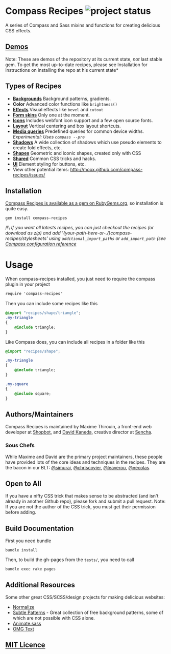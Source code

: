 # Compass Recipes ![project status](http://stillmaintained.com/MoOx/compass-recipes.png) #

A series of Compass and Sass mixins and functions for creating delicious CSS effects.

## [Demos](http://moox.github.com/compass-recipes/)

Note: These are demos of the repository at its current state, *not* last stable gem. To get the most up-to-date recipes, please see Installation for instructions on installing the repo at his current state*

## Types of Recipes

* **[Backgrounds](http://moox.github.com/compass-recipes/recipes/background/)** Background patterns, gradients.
* **Color** Advanced color functions like `brightness()`
* **[Effects](http://moox.github.com/compass-recipes/recipes/effect/)** Visual effects like `bevel` and `cutout`
* **[Form skins](http://moox.github.com/compass-recipes/recipes/form/skin/)** Only one at the moment.
* **[Icons](http://moox.github.com/compass-recipes/recipes/icon)** Includes webfont icon support and a few open source fonts.
* **[Layout](http://moox.github.com/compass-recipes/recipes/layout)** Vertical centering and box layout shortcuts.
* **[Media queries](http://moox.github.com/compass-recipes/recipes/media-queries)** Predefined queries for common device widths. *Experimental: Uses `compass --pre`*
* **[Shadows](http://moox.github.com/compass-recipes/recipes/shadow/)** A wide collection of shadows which use pseudo elements to create fold effects, etc.
* **[Shapes](http://moox.github.com/compass-recipes/recipes/shape/)** Geometric and iconic shapes, created only with CSS
* **[Shared](http://moox.github.com/compass-recipes/recipes/shared/)** Common CSS tricks and hacks.
* **[UI](http://moox.github.com/compass-recipes/recipes/ui/)** Element styling for buttons, etc.
* View other potential items: http://moox.github.com/compass-recipes/issues/

## Installation

[Compass Recipes is available as a gem on RubyGems.org](https://rubygems.org/gems/compass-recipes), so installation is quite easy.

```shell
gem install compass-recipes
```

/!\ *If you want all latests recipes, you can just checkout the recipes (or download as zip) and add '{your-path-here-or-./}compass-recipes/stylesheets' using `additional_import_paths` or `add_import_path` (see [Compass configuration reference](http://compass-style.org/help/tutorials/configuration-reference/)*

# Usage

When compass-recipes installed, you just need to require the compass plugin in your project

```css
require 'compass-recipes'
```

Then you can include some recipes like this

```css
@import "recipes/shape/triangle";
.my-triangle
{
    @include triangle;
}
```

Like Compass does, you can include all recipes in a folder like this

```css
@import "recipes/shape";

.my-triangle
{
    @include triangle;
}

.my-square
{
    @include square;
}
```

## Authors/Maintainers
 
Compass Recipes is maintained by Maxime Thirouin, a front-end web developer at [Shopbot](http://shopbot-inc.com), and [David Kaneda](http://www.davidkaneda.com), creative director at [Sencha](http://www.sencha.com).

### Sous Chefs

While Maxime and David are the primary project maintainers, these people have provided lots of the core ideas and techniques in the recipes. They are the bacon in our BLT: [@simurai](http://twitter.com/simurai), [@chriscoyier](http://twitter.com/chriscoyier), [@leaverou](http://twitter.com/leaverou), [@necolas](http://twitter.com/necolas).

## Open to All

If you have a nifty CSS trick that makes sense to be abstracted (and isn't already in another Github repo), please fork and submit a pull request. Note: If you are not the author of the CSS trick, you must get their permission before adding.

## Build Documentation

First you need bundle

```bundle install```

Then, to build the gh-pages from the `tests/`, you need to call

```bundle exec rake pages```

## Additional Resources

Some other great CSS/SCSS/design projects for making delicious websites:

* [Normalize](http://necolas.github.com/normalize.css/)
* [Subtle Patterns](http://subtlepatterns.com/) - Great collection of free background patterns, some of which are not possible with CSS alone.
* [Animate.sass](https://github.com/adamstac/animate.sass)
* [OMG Text](http://jaredhardy.com/omg-text/)

## [MIT Licence](http://moox.mit-license.org/)